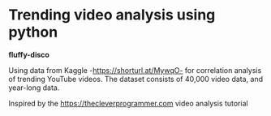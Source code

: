 # Trending video analysis using python 
**fluffy-disco**

Using data from Kaggle -https://shorturl.at/MywqO- for correlation analysis of trending YouTube videos. The dataset consists of 40,000 video data, and year-long data. 

Inspired by the https://thecleverprogrammer.com video analysis tutorial
